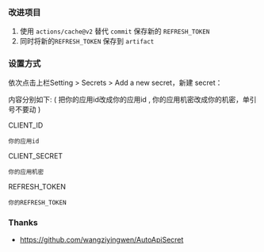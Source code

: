 ### 改进项目 ###
1. 使用 `actions/cache@v2` 替代 `commit` 保存新的 `REFRESH_TOKEN`
1. 同时将新的`REFRESH_TOKEN` 保存到 `artifact`

### 设置方式 ###
依次点击上栏Setting > Secrets > Add a new secret，新建 secret：

  内容分别如下: ( 把你的应用id改成你的应用id , 你的应用机密改成你的机密，单引号不要动 )
  
  CLIENT_ID
  ```shell
  你的应用id
  ```
  CLIENT_SECRET
  ```shell
  你的应用机密
  ```
  REFRESH_TOKEN
  ```shell
  你的REFRESH_TOKEN
  ```
### Thanks ###
* https://github.com/wangziyingwen/AutoApiSecret
